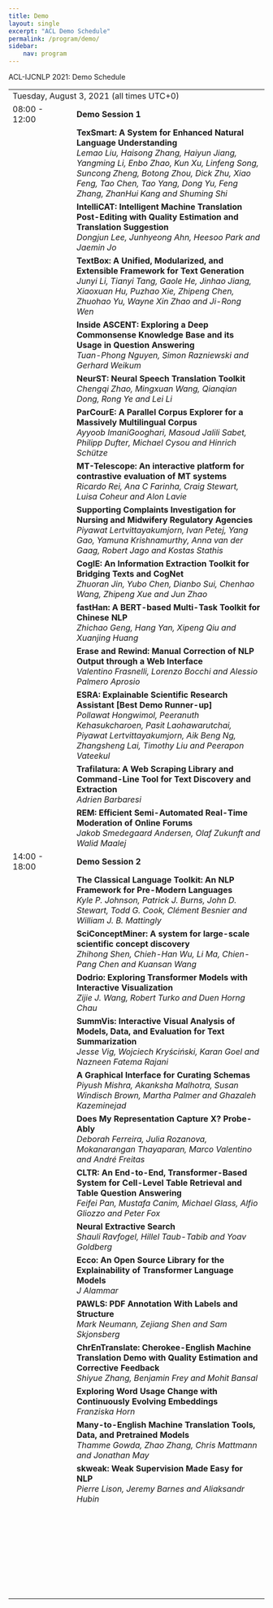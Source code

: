```yaml
---
title: Demo 
layout: single
excerpt: "ACL Demo Schedule"
permalink: /program/demo/
sidebar: 
    nav: program
---
```


ACL-IJCNLP 2021: Demo Schedule

<table border="0">
<tr>
<td colspan="2">Tuesday, August 3, 2021 (all times UTC+0)</td>
</tr>
<tr>
<td width="25%">08:00 - 12:00</td>
<td><b>Demo Session 1</b></td>
</tr>
<tr>
<td valign="top"></td> 
<td><b>TexSmart: A System for Enhanced Natural Language Understanding</b><br/>
<i>Lemao Liu, Haisong Zhang, Haiyun Jiang, Yangming Li, Enbo Zhao, Kun Xu, Linfeng Song, Suncong Zheng, Botong Zhou, Dick Zhu, Xiao Feng, Tao Chen, Tao Yang, Dong Yu, Feng Zhang, ZhanHui Kang and Shuming Shi</i>
</td>
</tr>
<tr>
<td valign="top"></td> 
<td><b>IntelliCAT: Intelligent Machine Translation Post-Editing with Quality Estimation and Translation Suggestion</b><br/>
<i>Dongjun Lee, Junhyeong Ahn, Heesoo Park and Jaemin Jo</i>
</td>
</tr>
<tr>
<td valign="top"></td> 
<td><b>TextBox: A Unified, Modularized, and Extensible Framework for Text Generation</b><br/>
<i>Junyi Li, Tianyi Tang, Gaole He, Jinhao Jiang, Xiaoxuan Hu, Puzhao Xie, Zhipeng Chen, Zhuohao Yu, Wayne Xin Zhao and Ji-Rong Wen
</i>
</td>
</tr>
<tr>
<td valign="top"></td> 
<td><b>
Inside ASCENT: Exploring a Deep Commonsense Knowledge Base and its Usage in Question Answering</b><br/>
<i>Tuan-Phong Nguyen, Simon Razniewski and Gerhard Weikum</i>
</td>
</tr>
<tr>
<td valign="top"></td> 
<td><b>NeurST: Neural Speech Translation Toolkit</b><br/>
<i>Chengqi Zhao, Mingxuan Wang, Qianqian Dong, Rong Ye and Lei Li</i>
</td>
</tr>
<tr>
<td valign="top"></td> 
<td><b>ParCourE: A Parallel Corpus Explorer for a Massively Multilingual Corpus</b><br/>
<i>Ayyoob ImaniGooghari, Masoud Jalili Sabet, Philipp Dufter, Michael Cysou and Hinrich Sch&#252;tze</i>
</td>
</tr>
<tr>
<td valign="top"></td> 
<td><b>
MT-Telescope: An interactive platform for contrastive evaluation of MT systems</b><br/>
<i>Ricardo Rei, Ana C Farinha, Craig Stewart, Luisa Coheur and Alon Lavie</i>
</td>
</tr>
<tr>
<td valign="top"></td> 
<td><b>Supporting Complaints Investigation for Nursing and Midwifery Regulatory Agencies</b><br/>
<i>Piyawat Lertvittayakumjorn, Ivan Petej, Yang Gao, Yamuna Krishnamurthy, Anna van der Gaag, Robert Jago and Kostas Stathis
</i>
</td>
</tr>
<tr>
<td valign="top"></td> 
<td><b>CogIE: An Information Extraction Toolkit for Bridging Texts and CogNet</b><br/>
<i>Zhuoran Jin, Yubo Chen, Dianbo Sui, Chenhao Wang, Zhipeng Xue and Jun Zhao</i>
</td>
</tr>
<tr>
<td valign="top"></td> 
<td><b>fastHan: A BERT-based Multi-Task Toolkit for Chinese NLP</b><br/>
<i>Zhichao Geng, Hang Yan, Xipeng Qiu and Xuanjing Huang</i>
</td>
</tr>
<tr>
<td valign="top"></td> 
<td><b>Erase and Rewind: Manual Correction of NLP Output through a Web Interface</b><br/>
<i>Valentino Frasnelli, Lorenzo Bocchi and Alessio Palmero Aprosio</i>
</td>
</tr>
<tr>
<td valign="top"></td> 
<td><b>ESRA: Explainable Scientific Research Assistant [Best Demo Runner-up]</b><br/>
<i>Pollawat Hongwimol, Peeranuth Kehasukcharoen, Pasit Laohawarutchai, Piyawat Lertvittayakumjorn, Aik Beng Ng, Zhangsheng Lai, Timothy Liu and Peerapon Vateekul</i>
</td>
</tr>
<tr>
<td valign="top"></td> 
<td><b>Trafilatura: A Web Scraping Library and Command-Line Tool for Text Discovery and Extraction</b><br/>
<i>Adrien Barbaresi</i>
</td>
</tr>
<tr>
<td valign="top"></td> 
<td><b>REM: Efficient Semi-Automated Real-Time Moderation of Online Forums</b><br/>
<i>Jakob Smedegaard Andersen, Olaf Zukunft and Walid Maalej</i>
</td>
</tr>
<tr>
<td width="25%">14:00 - 18:00</td>
<td><b>Demo Session 2</b></td>
</tr>
<tr>
<td valign="top"></td> 
<td><b>The Classical Language Toolkit: An NLP Framework for Pre-Modern Languages</b><br/>
<i>Kyle P. Johnson, Patrick J. Burns, John D. Stewart, Todd G. Cook, Cl&#233;ment Besnier and William J. B. Mattingly</i>
</td>
</tr>
<tr>
<td valign="top"></td> 
<td><b>SciConceptMiner: A system for large-scale scientific concept discovery</b><br/>
<i>Zhihong Shen, Chieh-Han Wu, Li Ma, Chien-Pang Chen and Kuansan Wang</i>
</td>
</tr>
<tr>
<td valign="top"></td> 
<td><b>
Dodrio: Exploring Transformer Models with Interactive Visualization</b><br/>
<i>Zijie J. Wang, Robert Turko and Duen Horng Chau</i>
</td>
</tr>
<tr>
<td valign="top"></td> 
<td><b>SummVis: Interactive Visual Analysis of Models, Data, and Evaluation for Text Summarization</b><br/>
<i>Jesse Vig, Wojciech Kry&#347;ci&#324;ski, Karan Goel and Nazneen Fatema Rajani</i>
</td>
</tr>
<tr>
<td valign="top"></td> 
<td><b>A Graphical Interface for Curating Schemas</b><br/>
<i>Piyush Mishra, Akanksha Malhotra, Susan Windisch Brown, Martha Palmer and Ghazaleh Kazeminejad</i>
</td>
</tr>
<tr>
<td valign="top"></td> 
<td><b>
Does My Representation Capture X? Probe-Ably</b><br/>
<i>Deborah Ferreira, Julia Rozanova, Mokanarangan Thayaparan, Marco Valentino and Andr&#233; Freitas</i>
</td>
</tr>
<tr>
<td valign="top"></td> 
<td><b>CLTR: An End-to-End, Transformer-Based System for Cell-Level Table Retrieval and Table Question Answering</b><br/>
<i>Feifei Pan, Mustafa Canim, Michael Glass, Alfio Gliozzo and Peter Fox</i>
</td>
</tr>
<tr>
<td valign="top"></td> 
<td><b>Neural Extractive Search</b><br/>
<i>Shauli Ravfogel, Hillel Taub-Tabib and Yoav Goldberg</i>
</td>
</tr>
<tr>
<td valign="top"></td> 
<td><b>Ecco: An Open Source Library for the Explainability of Transformer Language Models</b><br/>
<i>J Alammar</i>
</td>
</tr>
<tr>
<td valign="top"></td> 
<td><b>PAWLS: PDF Annotation With Labels and Structure</b><br/>
<i>Mark Neumann, Zejiang Shen and Sam Skjonsberg</i>
</td>
</tr>
<tr>
<td valign="top"></td> 
<td><b>ChrEnTranslate: Cherokee-English Machine Translation Demo with Quality Estimation and Corrective Feedback</b><br/>
<i>Shiyue Zhang, Benjamin Frey and Mohit Bansal</i>
</td>
</tr>
<tr>
<td valign="top"></td> 
<td><b>Exploring Word Usage Change with Continuously Evolving Embeddings</b><br/>
<i>Franziska Horn</i>
</td>
</tr>
<tr>
<td valign="top"></td> 
<td><b>
Many-to-English Machine Translation Tools, Data, and Pretrained Models</b><br/>
<i>Thamme Gowda, Zhao Zhang, Chris Mattmann and Jonathan May</i>
</td>
</tr>
<tr>
<td valign="top"></td> 
<td><b>skweak: Weak Supervision Made Easy for NLP</b><br/>
<i>Pierre Lison, Jeremy Barnes and Aliaksandr Hubin</i>
</td>
</tr>
<tr>
<td valign="top"></td> 
<td><b></b><br/>
<i></i>
</td>
</tr>
<tr>
<td valign="top"></td> 
<td><b></b><br/>
<i></i>
</td>
</tr>
<tr>
<td valign="top"></td> 
<td><b></b><br/>
<i></i>
</td>
</tr>
<tr>
<td valign="top"></td> 
<td><b></b><br/>
<i></i>
</td>
</tr>
<tr>
<td valign="top"></td> 
<td><b></b><br/>
<i></i>
</td>
</tr>
<tr>
<td valign="top"></td> 
<td><b></b><br/>
<i></i>
</td>
</tr>
<tr>
<td valign="top"></td> 
<td><b></b><br/>
<i></i>
</td>
</tr>
</table>
